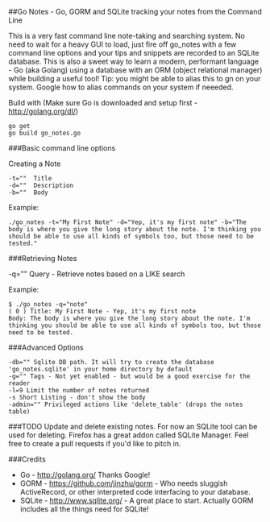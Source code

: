 ##Go Notes - Go, GORM and SQLite tracking your notes from the Command Line

This is a very fast command line note-taking and searching system.
No need to wait for a heavy GUI to load, just fire off go_notes with a few command line options and your tips and snippets are recorded to an SQLite database. This is also a sweet way to learn a modern, performant language - Go (aka Golang) using a database with an ORM (object relational manager) while building a useful tool!
Tip: you might be able to alias this to gn on your system. Google how to alias commands on your system if neeeded.

Build with (Make sure Go is downloaded and setup first - http://golang.org/dl/)

```
go get
go build go_notes.go
```
###Basic command line options

Creating a Note

    -t=""  Title
    -d=""  Description
    -b=""  Body

Example:
```
./go_notes -t="My First Note" -d="Yep, it's my first note" -b="The body is where you give the long story about the note. I'm thinking you should be able to use all kinds of symbols too, but those need to be tested."
```

###Retrieving Notes

-q=""  Query - Retrieve notes based on a LIKE search

Example:

```
$ ./go_notes -q="note"
( 0 ) Title: My First Note - Yep, it's my first note
Body: The body is where you give the long story about the note. I'm thinking you should be able to use all kinds of symbols too, but those need to be tested.
```

###Advanced Options

    -db="" Sqlite DB path. It will try to create the database 'go_notes.sqlite' in your home directory by default
    -g="" Tags - Not yet enabled - but would be a good exercise for the reader
    -l=9 Limit the number of notes returned
    -s Short Listing - don't show the body
    -admin="" Privileged actions like 'delete_table' (drops the notes table)

###TODO
Update and delete existing notes. For now an SQLite tool can be used for deleting. Firefox has a great addon called SQLite Manager.
Feel free to create a pull requests if you'd like to pitch in.

###Credits
- Go - http://golang.org/  Thanks Google!
- GORM - https://github.com/jinzhu/gorm  - Who needs sluggish ActiveRecord, or other interpreted code interfacing to your database.
- SQLite - http://www.sqlite.org/ - A great place to start. Actually GORM includes all the things need for SQLite!
